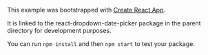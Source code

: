 This example was bootstrapped with [Create React App](https://github.com/facebook/create-react-app).

It is linked to the react-dropdown-date-picker package in the parent directory for development purposes.

You can run `npm install` and then `npm start` to test your package.
